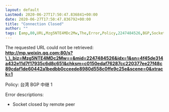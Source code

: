 ```yaml
---
layout: default
Lastmod: 2020-06-27T17:50:47.836841+00:00
date: 2020-06-27T17:50:47.836792+00:00
title: "Connection Closed"
author: ""
tags: [amp,80,URL,Mzg5NTE4MDc2Mw,The,Error,Policy,2247484526,BGP,Socket]
---
```


The requested URL could not be retrieved:  
**http://mp.weixin.qq.com:80/s?\_\_biz=Mzg5NTE4MDc2Mw==&mid=2247484526&idx=1&sn=4f45de314a432e11d7f17935c6d8c651&chksm=c0150edaf76287cc220377ee27f48c89cdaf1de60442a1bedbb0cceede8980d558c0ffe9c25e&scene=0&xtrack=1**

Policy: 台湾 BGP 中继 1

Error descriptions:

*   Socket closed by remote peer

